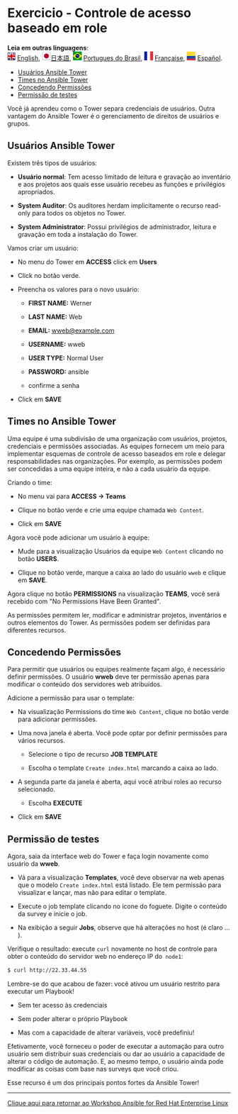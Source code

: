 # Exercicio - Controle de acesso baseado em role

**Leia em outras linguagens**:
<br>![uk](../images/uk.png) [English](README.md),  ![japan](../images/japan.png)[日本語](README.ja.md), ![brazil](../images/brazil.png) [Portugues do Brasil](README.pt-br.md), ![france](../images/fr.png) [Française](README.fr.md), ![Español](../images/col.png) [Español](README.es.md).

* [Usuários Ansible Tower](#usuários-ansible-tower)
* [Times no Ansible Tower](#times-no-ansible-tower)
* [Concedendo Permissões](#concedendo-permissões)
* [Permissão de testes](#permissão-de-testes)

Você já aprendeu como o Tower separa credenciais de usuários. Outra vantagem do Ansible Tower é o gerenciamento de direitos de usuários e grupos.

## Usuários Ansible Tower

Existem três tipos de usuários:

- **Usuário normal**: Tem acesso limitado de leitura e gravação ao inventário e aos projetos aos quais esse usuário recebeu as funções e privilégios apropriados.

- **System Auditor**: Os auditores herdam implicitamente o recurso read-only para todos os objetos no Tower.

- **System Administrator**: Possui privilégios de administrador, leitura e gravação em toda a instalação do Tower.

Vamos criar um usuário:

- No menu do Tower em **ACCESS** click em **Users**

- Click no botão verde.

- Preencha os valores para o novo usuário:

    - **FIRST NAME:** Werner

    - **LAST NAME:** Web

    - **EMAIL:** wweb@example.com

    - **USERNAME:** wweb

    - **USER TYPE:** Normal User

    - **PASSWORD:** ansible

    - confirme a senha

- Click em **SAVE**

## Times no Ansible Tower

Uma equipe é uma subdivisão de uma organização com usuários, projetos, credenciais e permissões associadas. As equipes fornecem um meio para implementar esquemas de controle de acesso baseados em role e delegar responsabilidades nas organizações. Por exemplo, as permissões podem ser concedidas a uma equipe inteira, e não a cada usuário da equipe.

Criando o time:

- No menu vai para **ACCESS → Teams**

- Clique no botão verde e crie uma equipe chamada `Web Content`.

- Click em **SAVE**

Agora você pode adicionar um usuário à equipe:

- Mude para a visualização Usuários da equipe `Web Content` clicando no botão **USERS**.

- Clique no botão verde, marque a caixa ao lado do usuário `wweb` e clique em **SAVE**.

Agora clique no botão **PERMISSIONS** na visualização **TEAMS**, você será recebido com "No Permissions Have Been Granted".

As permissões permitem ler, modificar e administrar projetos, inventários e outros elementos do Tower. As permissões podem ser definidas para diferentes recursos.

## Concedendo Permissões

Para permitir que usuários ou equipes realmente façam algo, é necessário definir permissões. O usuário **wweb** deve ter permissão apenas para modificar o conteúdo dos servidores web atribuídos.

Adicione a permissão para usar o template:

- Na visualização Permissions do time `Web Content`, clique no botão verde para adicionar permissões.

- Uma nova janela é aberta. Você pode optar por definir permissões para vários recursos.

    - Selecione o tipo de recurso **JOB TEMPLATE**

    - Escolha o template `Create index.html` marcando a caixa ao lado.

- A segunda parte da janela é aberta, aqui você atribui roles ao recurso selecionado.

    - Escolha **EXECUTE**

- Click em **SAVE**

## Permissão de testes

Agora, saia da interface web do Tower e faça login novamente como usuário da **wweb**.

- Vá para a visualização **Templates**, você deve observar na web apenas que o modelo `Create index.html` está listado. Ele tem permissão para visualizar e lançar, mas não para editar o template.

- Execute o job template clicando no ícone do foguete. Digite o conteúdo da survey e inicie o job.

- Na exibição a seguir **Jobs**, observe que há alterações no host (é claro ...​).

Verifique o resultado: execute `curl` novamente no host de controle para obter o conteúdo do servidor web no endereço IP do` node1`:

```bash
$ curl http://22.33.44.55
```

Lembre-se do que acabou de fazer: você ativou um usuário restrito para executar um Playbook!

  - Sem ter acesso às credenciais

  - Sem poder alterar o próprio Playbook

  - Mas com a capacidade de alterar variáveis, você predefiniu\!

Efetivamente, você forneceu o poder de executar a automação para outro usuário sem distribuir suas credenciais ou dar ao usuário a capacidade de alterar o código de automação. E, ao mesmo tempo, o usuário ainda pode modificar as coisas com base nas surveys que você criou.

Esse recurso é um dos principais pontos fortes da Ansible Tower\!

----

[Clique aqui para retornar ao Workshop Ansible for Red Hat Enterprise Linux](../README.pt-br.md#seção-2---exercícios-do-ansible-tower)

